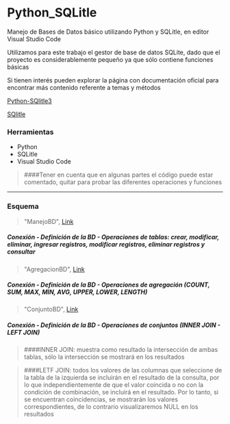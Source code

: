 # Python_SQLitle
Manejo de Bases de Datos básico utilizando Python y SQLitle, en editor Visual Studio Code

Utilizamos para este trabajo el gestor de base de datos SQLite, dado que el proyecto es considerablemente pequeño ya que sólo contiene funciones básicas

Si tienen interés pueden explorar la página con documentación oficial para encontrar más contenido referente a temas y métodos

[Python-SQlitle3](https://docs.python.org/es/3/library/sqlite3.html)

[SQlitle](https://www.sqlite.org/whentouse.html)



### Herramientas

- Python
- SQLitle
- Visual Studio Code

> ####Tener en cuenta que en algunas partes el código puede estar comentado, quitar para probar las diferentes operaciones y funciones

***


### Esquema

> "ManejoBD", [Link](https://github.com/noemack/Python_SQLitle/blob/main/ManejoBD.py)

##### Conexión - Definición de la BD - Operaciones de tablas: crear, modificar, eliminar, ingresar registros, modificar registros, eliminar registros y consultar



> "AgregacionBD", [Link](https://github.com/noemack/Python_SQLitle/blob/main/AgregacionBD.py)

##### Conexión - Definición de la BD - Operaciones de agregación (COUNT, SUM, MAX, MIN, AVG, UPPER, LOWER, LENGTH)

> "ConjuntoBD", [Link](https://github.com/noemack/Python_SQLitle/blob/main/ConjuntoBD.py)

##### Conexión - Definición de la BD - Operaciones de conjuntos (INNER JOIN - LEFT JOIN)
> ####INNER JOIN: muestra como resultado la intersección de ambas tablas, sólo la intersección se mostrará en los resultados

> ####LETF JOIN: todos los valores de las columnas que seleccione de la tabla de la izquierda se incluirán en el resultado de la consulta, por lo que independientemente de que el valor coincida o no con la condición de combinación, se incluirá en el resultado. Por lo tanto, si se encuentran coincidencias, se mostrarán los valores correspondientes, de lo contrario visualizaremos NULL en los resultados

